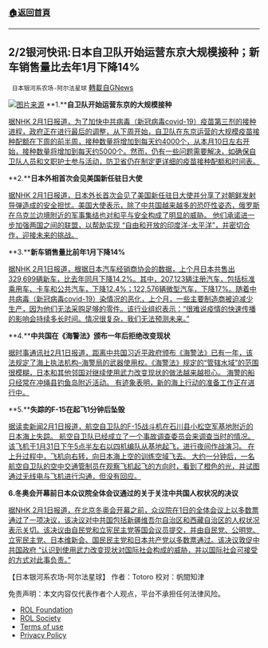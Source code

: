 ###  [:house:返回首頁](https://github.com/ourhimalayas/txt)
---


## 2/2银河快讯:日本自卫队开始运营东京大规模接种；新车销售量比去年1月下降14%
` 日本银河系农场-阿尔法星球` [轉載自GNews](https://gnews.org/zh-hans/1947219/)

![](https://assets.gnews.org/wp-content/uploads/2022/02/图片1-5.png)[图片来源](https://www.tokyo-np.co.jp/)
**1.****自卫队开始运营东京的大规模接种**

[据NHK 2月1日报道，为了加快中共病毒（新冠病毒covid-19）疫苗第三剂的接种进程，政府正在进行最后的调整，从下周开始，自卫队在东京运营的大规模疫苗接种配额在下周的前半周，接种数量将增加到每天约4000个，从本月10日左右开始，接种数量将增加到每天约5000个。然而，仍有一些问题需要解决，如确保自卫队人员和文职护士参与活动，防卫省仍在制定更详细的疫苗接种配额和时间表。](https://www3.nhk.or.jp/news/html/20220201/k10013461851000.html)

**2.****日本外相首次会见美国新任驻日大使**

[据NHK 2月1日报道，日本外长首次会见了美国新任驻日大使并分享了对朝鲜发射导弹造成的安全担忧。美国大使表示，除了中共国越来越多的恐吓性姿态，俄罗斯在乌克兰边境附近的军事集结也对和平与安全构成了明显的威胁。 他们承诺进一步加强两国之间的联盟，以帮助实现 “自由和开放的印度洋-太平洋”，并密切合作，迎接未来的挑战。](https://www3.nhk.or.jp/news/html/20220201/k10013461811000.html)

**3.****新车销售量比前年1月下降14%**

[据NHK 2月1日报道，根据日本汽车经销商协会的数据，上个月日本共售出329,699辆新车，比去年同月下降14.2%。其中，207,123辆注册汽车，包括标准乘用车、卡车和公共汽车，下降12.4%；122,576辆微型汽车，下降17%。随着中共病毒（新冠病毒covid-19）染情况的恶化，上个月，一些主要制造商被迫减少生产，因为他们无法采购足够的零件。该行业组织表示：“很难说疫情的快速传播的影响会持续多长时间。情况很复杂，我们无法预测未来。”](https://www3.nhk.or.jp/news/html/20220201/k10013461261000.html?utm_int=news-business_contents_news-main_005)

**4.****中共国在《海警法》颁布一年后拒绝改变现状**

[据时事通讯社2月1日报道，距离中共国习近平政府颁布《海警法》已有一年，该法规定了海上执法机构–海警局的武器使用权。《海警法》规定的“管辖水域”的范围很模糊，日本和其他邻国对继续使用武力改变现状的做法越来越担心。 海警的船只经常在冲绳县钓鱼岛附近活动。 有迹象表明，新的海上行动的准备工作正在进行中。](https://news.yahoo.co.jp/articles/362d8c5dd27427d71487c48579a925ed04c1af9c)

**5.****失踪的F-15在起飞1分钟后坠毁**

[据读卖新闻2月1日报道，航空自卫队的F-15战斗机在石川县小松空军基地附近的日本海上失踪。 航空自卫队已经成立了一个事故调查委员会来调查当时的情况。该飞机于1月31日下午5点半左右以四机编队从基地起飞，进行夜间作战演习。 在上升过程中，飞机向右转，向日本海上空的训练空域飞去。 大约一分钟后，一名航空自卫队的空中交通管制员在观察飞机起飞的方向时，看到了橙色的光，并试图通过无线电与飞机进行沟通，但没有回应。](https://news.yahoo.co.jp/articles/bc09c6be049da431e84cf8b369e581b3155c85d9)

**6.冬奥会开幕前日本众议院全体会议通过的关于关注中共国人权状况的决议**

[据NHK 2月1日报道，在北京冬奥会开幕之前，众议院在1日的全体会议上以多数票通过了一项决议，该决议对中共国包括新疆维吾尔自治区和西藏自治区的人权状况表示关切。该决议由自民党和立宪民主党等国会议员提交，并由自民党、公明党、立宪民主党、日本维新会、国民民主党和日本共产党以多数票通过。该决议敦促中共国政府 “认识到使用武力改变现状对国际社会构成的威胁，并以国际社会可接受的方式对此事负责。”](https://www3.nhk.or.jp/news/html/20220201/k10013460761000.html)

【日本银河系农场-阿尔法星球】
作者：Totoro
校对：帆間知津

 

免责声明：本文内容仅代表作者个人观点，平台不承担任何法律风险。

- [ROL Foundation](https://rolfoundation.org/)
- [ROL Society](https://rolsociety.org/)
- [Terms of use](https://gnews.org/terms-of-use-3/)
- [Privacy Policy](https://gnews.org/privacy-policy/)
